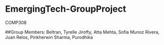 # EmergingTech-GroupProject 
COMP308

##Group Members:
Beltran, Tyrelle
Jirofty, Atta
Mehta, Sofia
Munoz Rivera, Juan
Relos, Pinkherwin
Sharma, Purodhika
